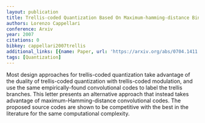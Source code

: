 ```yaml
---
layout: publication
title: Trellis-coded Quantization Based On Maximum-hamming-distance Binary Codes
authors: Lorenzo Cappellari
conference: Arxiv
year: 2007
citations: 0
bibkey: cappellari2007trellis
additional_links: [{name: Paper, url: 'https://arxiv.org/abs/0704.1411'}]
tags: [Quantization]
---
```

Most design approaches for trellis-coded quantization take advantage of the
duality of trellis-coded quantization with trellis-coded modulation, and use
the same empirically-found convolutional codes to label the trellis branches.
This letter presents an alternative approach that instead takes advantage of
maximum-Hamming-distance convolutional codes. The proposed source codes are
shown to be competitive with the best in the literature for the same
computational complexity.